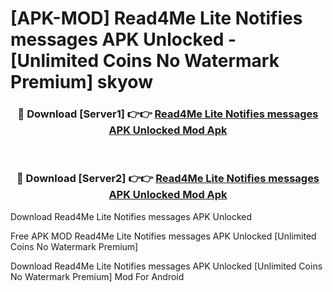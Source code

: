 # [APK-MOD] Read4Me Lite Notifies messages APK Unlocked - [Unlimited Coins No Watermark Premium] skyow



<div align="center">
<h3>🔴 Download [Server1] 👉👉 <a href="https://momento.my/?title=Read4Me_Lite_Notifies_messages_APK_Unlocked">Read4Me Lite Notifies messages APK Unlocked Mod Apk</a></h3><br>

<h3>🔴 Download [Server2] 👉👉 <a href="https://momento.my/?title=Read4Me_Lite_Notifies_messages_APK_Unlocked">Read4Me Lite Notifies messages APK Unlocked Mod Apk</a></h3>
</div>



Download Read4Me Lite Notifies messages APK Unlocked 

Free APK MOD Read4Me Lite Notifies messages APK Unlocked [Unlimited Coins No Watermark Premium]

Download Read4Me Lite Notifies messages APK Unlocked [Unlimited Coins No Watermark Premium] Mod For Android
